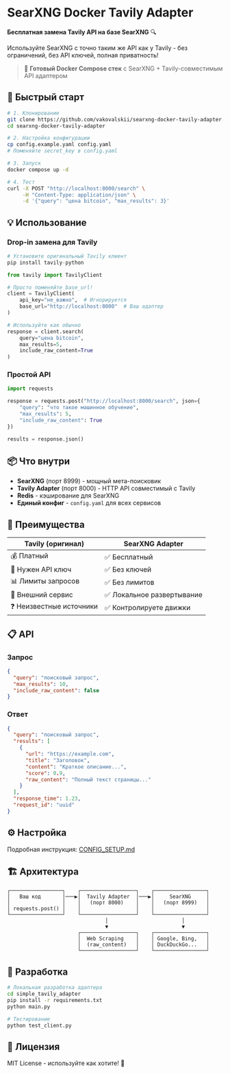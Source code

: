 # SearXNG Docker Tavily Adapter

**Бесплатная замена Tavily API на базе SearXNG** 🔍

Используйте SearXNG с точно таким же API как у Tavily - без ограничений, без API ключей, полная приватность!

> 🎯 **Готовый Docker Compose стек** с SearXNG + Tavily-совместимым API адаптером

## 🚀 Быстрый старт

```bash
# 1. Клонирование
git clone https://github.com/vakovalskii/searxng-docker-tavily-adapter.git
cd searxng-docker-tavily-adapter

# 2. Настройка конфигурации
cp config.example.yaml config.yaml
# Поменяйте secret_key в config.yaml

# 3. Запуск
docker compose up -d

# 4. Тест
curl -X POST "http://localhost:8000/search" \
     -H "Content-Type: application/json" \
     -d '{"query": "цена bitcoin", "max_results": 3}'
```

## 💡 Использование

### Drop-in замена для Tavily

```python
# Установите оригинальный Tavily клиент
pip install tavily-python

from tavily import TavilyClient

# Просто поменяйте base_url!
client = TavilyClient(
    api_key="не_важно",  # Игнорируется
    base_url="http://localhost:8000"  # Ваш адаптер
)

# Используйте как обычно
response = client.search(
    query="цена bitcoin",
    max_results=5,
    include_raw_content=True
)
```

### Простой API

```python
import requests

response = requests.post("http://localhost:8000/search", json={
    "query": "что такое машинное обучение",
    "max_results": 5,
    "include_raw_content": True
})

results = response.json()
```

## 📦 Что внутри

- **SearXNG** (порт 8999) - мощный мета-поисковик
- **Tavily Adapter** (порт 8000) - HTTP API совместимый с Tavily
- **Redis** - кэширование для SearXNG
- **Единый конфиг** - `config.yaml` для всех сервисов

## 🎯 Преимущества

| Tavily (оригинал) | SearXNG Adapter |
|-------------------|-----------------|
| 💰 Платный | ✅ Бесплатный |
| 🔑 Нужен API ключ | ✅ Без ключей |
| 📊 Лимиты запросов | ✅ Без лимитов |
| 🏢 Внешний сервис | ✅ Локальное развертывание |
| ❓ Неизвестные источники | ✅ Контролируете движки |

## 📋 API

### Запрос
```json
{
  "query": "поисковый запрос",
  "max_results": 10,
  "include_raw_content": false
}
```

### Ответ
```json
{
  "query": "поисковый запрос",
  "results": [
    {
      "url": "https://example.com",
      "title": "Заголовок",
      "content": "Краткое описание...",
      "score": 0.9,
      "raw_content": "Полный текст страницы..."
    }
  ],
  "response_time": 1.23,
  "request_id": "uuid"
}
```

## ⚙️ Настройка

Подробная инструкция: [CONFIG_SETUP.md](CONFIG_SETUP.md)

## 🏗️ Архитектура

```
┌─────────────────┐    ┌──────────────────┐    ┌─────────────────┐
│   Ваш код       │───▶│  Tavily Adapter  │───▶│     SearXNG     │
│                 │    │   (порт 8000)    │    │   (порт 8999)   │
│ requests.post() │    │                  │    │                 │
└─────────────────┘    └──────────────────┘    └─────────────────┘
                                │                        │
                                ▼                        ▼
                       ┌──────────────────┐    ┌─────────────────┐
                       │  Web Scraping    │    │ Google, Bing,   │
                       │  (raw_content)   │    │ DuckDuckGo...   │
                       └──────────────────┘    └─────────────────┘
```

## 🔧 Разработка

```bash
# Локальная разработка адаптера
cd simple_tavily_adapter
pip install -r requirements.txt
python main.py

# Тестирование
python test_client.py
```

## 📜 Лицензия

MIT License - используйте как хотите! 🎉